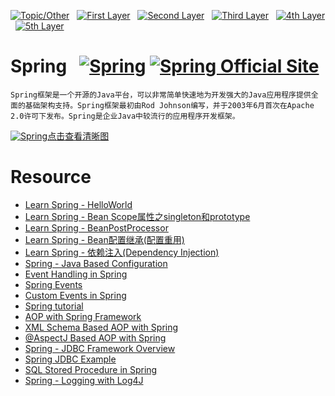 [![Topic/Other](https://img.shields.io/badge/Topic\/Other-blue-blue.svg)](#) &nbsp;  [![First Layer](https://img.shields.io/badge/First_Layer-green-green.svg)](#) &nbsp;  [![Second Layer](https://img.shields.io/badge/Second_Layer-red-red.svg)](#) &nbsp;  [![Third Layer](https://img.shields.io/badge/Third_Layer-yellow-yellow.svg)](#) &nbsp;  [![4th Layer](https://img.shields.io/badge/4th_Layer-orange-orange.svg)](#) &nbsp;  [![5th Layer](https://img.shields.io/badge/5th_Layer-blue-blue.svg)](#)

# Spring &nbsp; [![Spring](https://img.shields.io/badge/Spring-ing-blue.svg)](#) [![Spring Official Site](https://img.shields.io/badge/Spring-Official_Site-blue.svg)](https://spring.io/)

```
Spring框架是一个开源的Java平台，可以非常简单快速地为开发强大的Java应用程序提供全面的基础架构支持。Spring框架最初由Rod Johnson编写，并于2003年6月首次在Apache 2.0许可下发布。Spring是企业Java中较流行的应用程序开发框架。
```

[![Spring](http://on-img.com/chart_image/5a5dedffe4b0a447b9a92ee3.png)点击查看清晰图](https://www.processon.com/embed/mind/5a5dedffe4b0a447b9a92ee0)

# Resource

- [Learn Spring - HelloWorld](https://www.coolcodes.me/2018/01/17/Spring-HelloWorld/)
- [Learn Spring - Bean Scope属性之singleton和prototype](https://www.coolcodes.me/2018/01/17/Spring-Scope_singleton_and_prototype/)
- [Learn Spring - BeanPostProcessor](https://www.coolcodes.me/2018/01/18/Spring-BeanPostProcessor/)
- [Learn Spring - Bean配置继承(配置重用)](https://www.coolcodes.me/2018/01/19/Spring-Bean_inheritance/)
- [Learn Spring - 依赖注入(Dependency Injection)](https://www.coolcodes.me/2018/01/19/Spring-DependencyInjection/)
- [Spring - Java Based Configuration](https://www.tutorialspoint.com/spring/spring_java_based_configuration.htm)
- [Event Handling in Spring](https://www.tutorialspoint.com/spring/event_handling_in_spring.htm)
- [Spring Events](http://www.baeldung.com/spring-events)
- [Custom Events in Spring](https://www.tutorialspoint.com/spring/custom_events_in_spring.htm)
- [Spring tutorial](https://www.tutorialspoint.com/spring/)
- [AOP with Spring Framework](https://www.tutorialspoint.com/spring/aop_with_spring.htm)
- [XML Schema Based AOP with Spring](https://www.tutorialspoint.com/spring/schema_based_aop_appoach.htm)
- [@AspectJ Based AOP with Spring](https://www.tutorialspoint.com/spring/aspectj_based_aop_appoach.htm)
- [Spring - JDBC Framework Overview](https://www.tutorialspoint.com/spring/spring_jdbc_framework.htm)
- [Spring JDBC Example](https://www.tutorialspoint.com/spring/spring_jdbc_example.htm)
- [SQL Stored Procedure in Spring](https://www.tutorialspoint.com/spring/calling_stored_procedure.htm)
- [Spring - Logging with Log4J](https://www.tutorialspoint.com/spring/logging_with_log4j.htm)